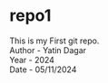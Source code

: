 # repo1
 This is my First git repo.
 <br>
 Author - Yatin Dagar
 <br>
 Year - 2024
<br>
Date - 05/11/2024
